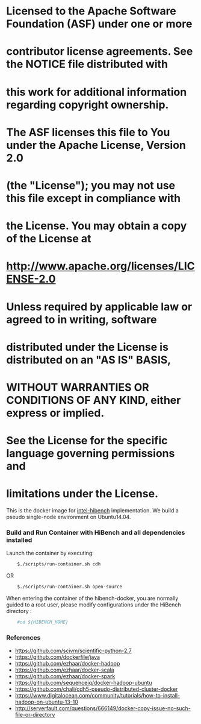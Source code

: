 
# Licensed to the Apache Software Foundation (ASF) under one or more
# contributor license agreements.  See the NOTICE file distributed with
# this work for additional information regarding copyright ownership.
# The ASF licenses this file to You under the Apache License, Version 2.0
# (the "License"); you may not use this file except in compliance with
# the License.  You may obtain a copy of the License at
#
#     http://www.apache.org/licenses/LICENSE-2.0
#
# Unless required by applicable law or agreed to in writing, software
# distributed under the License is distributed on an "AS IS" BASIS,
# WITHOUT WARRANTIES OR CONDITIONS OF ANY KIND, either express or implied.
# See the License for the specific language governing permissions and
# limitations under the License.


This is the docker image for [intel-hibench](https://github.com/intel-hadoop/HiBench) implementation.
We build a  pseudo single-node environment on Ubuntu14.04.


### Build and Run Container with HiBench and all dependencies installed

Launch the container by executing:

```bash
    $./scripts/run-container.sh cdh
```
OR
```bash
    $./scripts/run-container.sh open-source
```

When entering the container of the hibench-docker, you are normally guided to a root user, please modify configurations under the HiBench directory :
```bash
    #cd ${HIBENCH_HOME}
```

### References
- https://github.com/scivm/scientific-python-2.7
- https://github.com/dockerfile/java
- https://github.com/ezhaar/docker-hadoop
- https://github.com/ezhaar/docker-scala
- https://github.com/ezhaar/docker-spark
- https://github.com/sequenceiq/docker-hadoop-ubuntu
- https://github.com/chali/cdh5-pseudo-distributed-cluster-docker
- https://www.digitalocean.com/community/tutorials/how-to-install-hadoop-on-ubuntu-13-10
- http://serverfault.com/questions/666149/docker-copy-issue-no-such-file-or-directory
